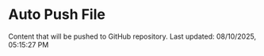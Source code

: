 # Auto Push File

Content that will be pushed to GitHub repository.
Last updated: 08/10/2025, 05:15:27 PM